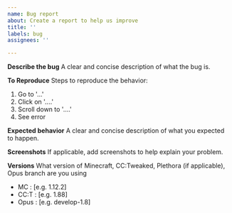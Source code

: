 ```yaml
---
name: Bug report
about: Create a report to help us improve
title: ''
labels: bug
assignees: ''

---
```


**Describe the bug**
A clear and concise description of what the bug is.

**To Reproduce**
Steps to reproduce the behavior:
1. Go to '...'
2. Click on '....'
3. Scroll down to '....'
4. See error

**Expected behavior**
A clear and concise description of what you expected to happen.

**Screenshots**
If applicable, add screenshots to help explain your problem.

**Versions**
What version of Minecraft, CC:Tweaked, Plethora (if applicable), Opus branch are you using
 - MC : [e.g. 1.12.2]
 - CC:T : [e.g. 1.88]
 - Opus : [e.g. develop-1.8]

